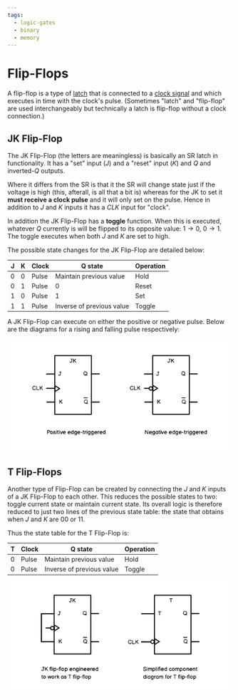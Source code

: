 ```yaml
---
tags:
  - logic-gates
  - binary
  - memory
---
```


# Flip-Flops

A flip-flop is a type of
[latch](Latches.md) that is connected
to a [clock signal](Clock_signals.md)
and which executes in time with the clock's pulse. (Sometimes "latch" and
"flip-flop" are used interchangeably but technically a latch is flip-flop
without a clock connection.)

## JK Flip-Flop

The JK Flip-Flop (the letters are meaningless) is basically an SR latch in
functionality. It has a "set" input (_J_) and a "reset" input (_K_) and _Q_ and
inverted-_Q_ outputs.

Where it differs from the SR is that it the SR will change state just if the
voltage is high (this, afterall, is all that a bit is) whereas for the JK to set
it **must receive a clock pulse** and it will only set on the pulse. Hence in
addition to _J_ and _K_ inputs it has a _CLK_ input for "clock".

In addition the JK Flip-Flop has a **toggle** function. When this is executed,
whatever _Q_ currently is will be flipped to its opposite value:
$1 \rightarrow 0$, $0 \rightarrow 1$. The toggle executes when both _J_ and _K_
are set to high.

The possible state changes for the JK Flip-Flop are detailed below:

| J   | K   | Clock | Q state                   | Operation |
| --- | --- | ----- | ------------------------- | --------- |
| 0   | 0   | Pulse | Maintain previous value   | Hold      |
| 0   | 1   | Pulse | 0                         | Reset     |
| 1   | 0   | Pulse | 1                         | Set       |
| 1   | 1   | Pulse | Inverse of previous value | Toggle    |

A JK Flip-Flop can execute on either the positive or negative pulse. Below are
the diagrams for a rising and falling pulse respectively:

![](/static/jk-flip-flops.png)

## T Flip-Flops

Another type of Flip-Flop can be created by connecting the _J_ and _K_ inputs of
a JK Flip-Flop to each other. This reduces the possible states to two: toggle
current state or maintain current state. Its overall logic is therefore reduced
to just two lines of the previous state table: the state that obtains when _J_
and _K_ are $0 0$ or $1 1$.

Thus the state table for the T Flip-Flop is:

| T   | Clock | Q state                   | Operation |
| --- | ----- | ------------------------- | --------- |
| 0   | Pulse | Maintain previous value   | Hold      |
| 0   | Pulse | Inverse of previous value | Toggle    |

![](/static/t-flip-flops.png)
